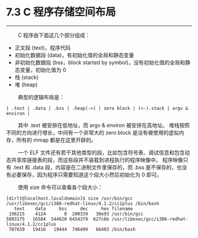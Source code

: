# 7.3 C 程序存储空间布局
***

&emsp;&emsp;
C 程序由下面这几个部分组成：

+ 正文段 (text)，程序代码
+ 初始化数据段 (data)，有初始化值的全局和静态变量
+ 非初始化数据段 (bss，block started by symbol)，没有初始化值的全局和静态变量，初始化值为 0
+ 栈 (stack)
+ 堆 (heap)

&emsp;&emsp;
典型的逻辑布局是：

    | .text | .data | .bss | .heap(->) | zero block | (<-).stack | argv & environ |
  
&emsp;&emsp;
其中 .text 被安排在低地址，而 argv & environ 被安排在高地址。
堆栈按照不同的方向进行增长，中间有一个非常大的 zero block 是没有被使用的虚拟内存，所有的 mmap 都是在这里开辟的。

&emsp;&emsp;
一个 ELF 文件还有若干其他类型的段，比如包含符号表、调试信息和包含动态共享库链接表的段，而这些段并不装载到进程执行的程序映像中。
程序映像只有 .text 和 .data 段，内容是在二进制文件里保存的，而 .bss 是不保存的，也没有必要保存，因为程序只需要知道这个段大小然后初始化为 0 即可。

&emsp;&emsp;
使用 size 命令可以查看各个段大小：

    [dirlt@localhost.localdomain]$ size /usr/bin/gcc /usr/libexec/gcc/i386-redhat-linux/4.1.2/cc1plus /bin/bash
       text    data     bss     dec     hex filename
     196215    4124       0  200339   30e93 /usr/bin/gcc
    5893175   16584  544620 6454379  627c6b /usr/libexec/gcc/i386-redhat-linux/4.1.2/cc1plus
     707639   19416   19444  746499   b6403 /bin/bash